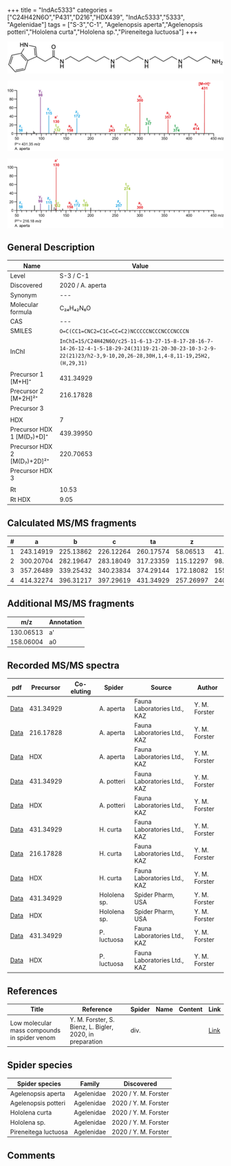 +++
title = "IndAc5333"
categories = ["C24H42N6O","P431","D216","HDX439",
"IndAc5333","5333",
"Agelenidae"]
tags = ["S-3","C-1",
"Agelenopsis aperta","Agelenopsis potteri","Hololena curta","Hololena sp.","Pireneitega luctuosa"]
+++

![](/img/IndAc5333.png)

![](/img_MSMS/431_IndAc5333_Aa.png?classes=border)

![](/img_MSMS/431_IndAc5333_Aa_2.png?classes=border)

## General Description

| Name                        | Value            |
|-----------------------------|------------------|
| Level                       | S-3 / C-1               |
| Discovered                  | 2020 / A. aperta |
| Synonym                     | ---              |
| Molecular formula           | C₂₄H₄₂N₆O        |
| CAS                         | ---              |
| SMILES | `O=C(CC1=CNC2=C1C=CC=C2)NCCCCCNCCCNCCCNCCCN`  |
| InChI  | `InChI=1S/C24H42N6O/c25-11-6-13-27-15-8-17-28-16-7-14-26-12-4-1-5-18-29-24(31)19-21-20-30-23-10-3-2-9-22(21)23/h2-3,9-10,20,26-28,30H,1,4-8,11-19,25H2,(H,29,31)`  |
|                             |                  |
| Precursor 1 [M+H]⁺          | 431.34929        |
| Precursor 2 [M+2H]²⁺        | 216.17828        |
| Precursor 3                 |                  |
|                             |                  |
| HDX                         | 7                |
| Precursor HDX 1 [M(D₇)+D]⁺   | 439.39950        |
| Precursor HDX 2 [M(D₇)+2D]²⁺ | 220.70653        |
| Precursor HDX 3             |                  |
|                             |                  |
| Rt                          | 10.53            |
| Rt HDX                      | 9.05             |

## Calculated MS/MS fragments

| # | a         | b         | c         | ta        | z         | y         | tz        |
|---|-----------|-----------|-----------|-----------|-----------|-----------|-----------|
| 1 | 243.14919 | 225.13862 | 226.12264 | 260.17574 | 58.06513 | 41.03858 | 75.09167 |
| 2 | 300.20704 | 282.19647 | 283.18049 | 317.23359 | 115.12297 | 98.09643 | 132.14952 |
| 3 | 357.26489 | 339.25432 | 340.23834 | 374.29144 | 172.18082 | 155.15428 | 189.20737 |
| 4 | 414.32274 | 396.31217 | 397.29619 | 431.34929 | 257.26997 | 240.24342 | 274.29652 |

## Additional MS/MS fragments

| m/z       | Annotation |
|-----------|------------|
| 130.06513 | a'         |
| 158.06004 | a0         |

## Recorded MS/MS spectra

| pdf                                            | Precursor | Co-eluting | Spider    | Source                       | Author        |
|------------------------------------------------|-----------|------------|-----------|------------------------------|---------------|
| [Data](/pdf/A-aperta/431_IndAc5333_Aa.pdf)     | 431.34929 |            | A. aperta | Fauna Laboratories Ltd., KAZ | Y. M. Forster |
| [Data](/pdf/A-aperta/431_IndAc5333_Aa_2.pdf)   | 216.17828 |            | A. aperta | Fauna Laboratories Ltd., KAZ | Y. M. Forster |
| [Data](/pdf/A-aperta/431_IndAc5333_Aa_HDX.pdf) | HDX       |            | A. aperta | Fauna Laboratories Ltd., KAZ | Y. M. Forster |
| [Data](/pdf/A-potteri/431_IndAc5333_Ap.pdf) | 431.34929 |           | A. potteri | Fauna Laboratories Ltd., KAZ | Y. M. Forster |
| [Data](/pdf/A-potteri/431_IndAc5333_Ap_HDX.pdf) | HDX |           | A. potteri | Fauna Laboratories Ltd., KAZ | Y. M. Forster |
| [Data](/pdf/H-curta/431_IndAc5333_Hc.pdf) | 431.34929 |           | H. curta | Fauna Laboratories Ltd., KAZ | Y. M. Forster |
| [Data](/pdf/H-curta/431_IndAc5333_Hc_2.pdf) | 216.17828 |           | H. curta | Fauna Laboratories Ltd., KAZ | Y. M. Forster |
| [Data](/pdf/H-curta/431_IndAc5333_Hc_HDX.pdf) | HDX |           | H. curta | Fauna Laboratories Ltd., KAZ | Y. M. Forster |
| [Data](/pdf/Hololena-sp/431_IndAc5333_Ho-sp.pdf) | 431.34929 |           | Hololena sp. | Spider Pharm, USA | Y. M. Forster |
| [Data](/pdf/Hololena-sp/431_IndAc5333_Ho-sp_HDX.pdf) | HDX |           | Hololena sp. | Spider Pharm, USA | Y. M. Forster |
| [Data](/pdf/P-luctuosa/431_IndAc5333_Pl.pdf) | 431.34929 |           | P. luctuosa | Fauna Laboratories Ltd., KAZ | Y. M. Forster |
| [Data](/pdf/P-luctuosa/431_IndAc5333_Pl_HDX.pdf) | HDX |           | P. luctuosa | Fauna Laboratories Ltd., KAZ | Y. M. Forster |

## References

| Title     | Reference   | Spider    | Name   | Content  | Link |
|-----------|-------------|-----------|--------|----------|-----|
| Low molecular mass compounds in spider venom      | Y. M. Forster, S. Bienz, L. Bigler, 2020, in preparation          | div.       |   |   | [Link](unknown) |

## Spider species

| Spider species     | Family     | Discovered           |
|--------------------|------------|----------------------|
| Agelenopsis aperta | Agelenidae | 2020 / Y. M. Forster |
| Agelenopsis potteri | Agelenidae | 2020 / Y. M. Forster |
| Hololena curta | Agelenidae | 2020 / Y. M. Forster |
| Hololena sp. | Agelenidae | 2020 / Y. M. Forster |
| Pireneitega luctuosa | Agelenidae | 2020 / Y. M. Forster |

## Comments